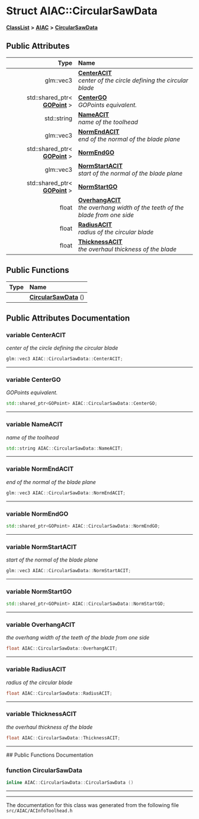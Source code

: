 

# Struct AIAC::CircularSawData



[**ClassList**](annotated.md) **>** [**AIAC**](namespaceAIAC.md) **>** [**CircularSawData**](structAIAC_1_1CircularSawData.md)


























## Public Attributes

| Type | Name |
| ---: | :--- |
|  glm::vec3 | [**CenterACIT**](#variable-centeracit)  <br>_center of the circle defining the circular blade_  |
|  std::shared\_ptr&lt; [**GOPoint**](classAIAC_1_1GOPoint.md) &gt; | [**CenterGO**](#variable-centergo)  <br>_GOPoints equivalent._  |
|  std::string | [**NameACIT**](#variable-nameacit)  <br>_name of the toolhead_  |
|  glm::vec3 | [**NormEndACIT**](#variable-normendacit)  <br>_end of the normal of the blade plane_  |
|  std::shared\_ptr&lt; [**GOPoint**](classAIAC_1_1GOPoint.md) &gt; | [**NormEndGO**](#variable-normendgo)  <br> |
|  glm::vec3 | [**NormStartACIT**](#variable-normstartacit)  <br>_start of the normal of the blade plane_  |
|  std::shared\_ptr&lt; [**GOPoint**](classAIAC_1_1GOPoint.md) &gt; | [**NormStartGO**](#variable-normstartgo)  <br> |
|  float | [**OverhangACIT**](#variable-overhangacit)  <br>_the overhang width of the teeth of the blade from one side_  |
|  float | [**RadiusACIT**](#variable-radiusacit)  <br>_radius of the circular blade_  |
|  float | [**ThicknessACIT**](#variable-thicknessacit)  <br>_the overhaul thickness of the blade_  |
















## Public Functions

| Type | Name |
| ---: | :--- |
|   | [**CircularSawData**](#function-circularsawdata) () <br> |




























## Public Attributes Documentation




### variable CenterACIT 

_center of the circle defining the circular blade_ 
```C++
glm::vec3 AIAC::CircularSawData::CenterACIT;
```




<hr>



### variable CenterGO 

_GOPoints equivalent._ 
```C++
std::shared_ptr<GOPoint> AIAC::CircularSawData::CenterGO;
```




<hr>



### variable NameACIT 

_name of the toolhead_ 
```C++
std::string AIAC::CircularSawData::NameACIT;
```




<hr>



### variable NormEndACIT 

_end of the normal of the blade plane_ 
```C++
glm::vec3 AIAC::CircularSawData::NormEndACIT;
```




<hr>



### variable NormEndGO 

```C++
std::shared_ptr<GOPoint> AIAC::CircularSawData::NormEndGO;
```




<hr>



### variable NormStartACIT 

_start of the normal of the blade plane_ 
```C++
glm::vec3 AIAC::CircularSawData::NormStartACIT;
```




<hr>



### variable NormStartGO 

```C++
std::shared_ptr<GOPoint> AIAC::CircularSawData::NormStartGO;
```




<hr>



### variable OverhangACIT 

_the overhang width of the teeth of the blade from one side_ 
```C++
float AIAC::CircularSawData::OverhangACIT;
```




<hr>



### variable RadiusACIT 

_radius of the circular blade_ 
```C++
float AIAC::CircularSawData::RadiusACIT;
```




<hr>



### variable ThicknessACIT 

_the overhaul thickness of the blade_ 
```C++
float AIAC::CircularSawData::ThicknessACIT;
```




<hr>
## Public Functions Documentation




### function CircularSawData 

```C++
inline AIAC::CircularSawData::CircularSawData () 
```




<hr>

------------------------------
The documentation for this class was generated from the following file `src/AIAC/ACInfoToolhead.h`

